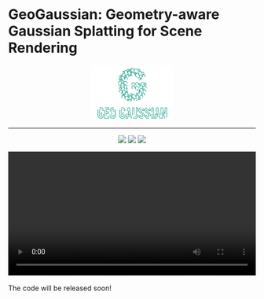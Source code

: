 # GeoGaussian: Geometry-aware Gaussian Splatting for Scene Rendering

<p align="center" width="100%">
    <img width="33%" src="./img/logo.gif">
</p>

--------
<p align="center">
	<a href="https://yanyan-li.github.io/project/gs/geogaussian.html"><img src="https://img.shields.io/badge/GeoGaussian-ProjectPage-green.svg"></a>
     <a href="http://arxiv.org/abs/2403.11324"><img src="https://img.shields.io/badge/GeoGaussian-Paper-yellow.svg"></a>
    <a href="https://"><img src="https://img.shields.io/badge/GeoGaussian-video-blue.svg"></a>
</p>

<video src="img/teaser_challenging.mp4" width="100%" controls></video>



The code will be released soon!
